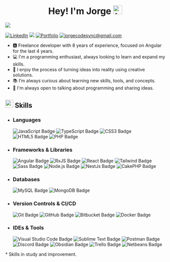 <h1 align="center"> Hey! I'm Jorge <img src="https://user-images.githubusercontent.com/1303154/88677602-1635ba80-d120-11ea-84d8-d263ba5fc3c0.gif" width="28px" alt="hi"></h1>

[<img src="https://live.staticflickr.com/65535/54086743426_f6f51a8854_h.jpg" />](https://jorge.staycode.dev/)

[![LinkedIn](https://img.shields.io/badge/Jorge%20Estébanez-%230077B5.svg?logo=linkedin&logoColor=white)](https://www.linkedin.com/in/jorge-estebanez-martin/)
![](https://komarev.com/ghpvc/?username=jorge-code-sync&color=b41e6e)
[![Portfolio](https://img.shields.io/badge/Portfolio-a31995.svg?logoColor=white)](https://jorge.staycode.dev/)
[![jorgecodesync@gmail.com](https://img.shields.io/badge/jorgecodesync@gmail.com-7414b5.svg?logoColor=white)](mailto:jorgecodesync@gmail.com)

- 🅰️ Freelance developer with 8 years of experience, focused on Angular for the last 4 years.
- 💻 I'm a programming enthusiast, always looking to learn and expand my skills.
- :seedling: I enjoy the process of turning ideas into reality using creative solutions.
- 📚 I’m always curious about learning new skills, tools, and concepts.
- :speech_balloon: I'm always open to talking about programming and sharing ideas.

## <img src="https://media2.giphy.com/media/QssGEmpkyEOhBCb7e1/giphy.gif?cid=ecf05e47a0n3gi1bfqntqmob8g9aid1oyj2wr3ds3mg700bl&rid=giphy.gif" width ="25"> <b>Skills</b>
- ### Languages
    ![JavaScript Badge](https://img.shields.io/badge/Javascript-323330.svg?&logo=javascript&logoColor=F7DF1E&style=flat)
    ![TypeScript Badge](https://img.shields.io/badge/TypeScript-3178C6?logo=typescript&logoColor=fff&style=flat)
    ![CSS3 Badge](https://img.shields.io/badge/CSS3-1572B6.svg?&logo=css3&logoColor=white&style=flat) 
    ![HTML5 Badge](https://img.shields.io/badge/HTML5-E34F26.svg?&logo=html5&logoColor=white&style=flat) 
    ![PHP Badge](https://custom-icon-badges.demolab.com/badge/PHP-777BB4.svg?logo=php&logoColor=white)

- ### Frameworks & Libraries
    ![Angular Badge](https://img.shields.io/badge/Angular-961a89.svg?&logo=angular&logoColor=white&style=flat)
    ![RxJS Badge](https://img.shields.io/badge/RxJs-B7178C.svg?logo=reactivex&logoColor=white&style=flat)
    ![React Badge](https://img.shields.io/badge/React*-20232a.svg?&logo=react&logoColor=61DAFB&style=flat)
    ![Tailwind Badge](https://img.shields.io/badge/Tailwind-38b2ac.svg?&logo=tailwind-css&logoColor=white&style=flat)
    ![Sass Badge](https://img.shields.io/badge/Sass-ff69b4.svg?&logo=sass&logoColor=white&style=flat)
    ![Node.js Badge](https://img.shields.io/badge/Node.js-393?logo=nodedotjs&logoColor=fff&style=flat)
    ![NestJs Badge](https://img.shields.io/badge/NestJs-e0234e.svg?&logo=nestjs&logoColor=white&style=flat)
    ![CakePHP Badge](https://img.shields.io/badge/CakePHP-e52b3f.svg?&logo=cakephp&logoColor=white&style=flat)

- ### Databases     
    ![MySQL Badge](https://img.shields.io/badge/MySQL-4479a1.svg?&logo=mysql&logoColor=white&style=flat)
    ![MongoDB Badge](https://img.shields.io/badge/MongoDB-4ea94b.svg?&logo=mongodb&logoColor=white&style=flat) 

- ### Version Controls & CI/CD
    ![Git Badge](https://img.shields.io/badge/Git-F05032?logo=git&logoColor=fff&style=flat)
    ![GitHub Badge](https://img.shields.io/badge/GitHub-181717?logo=github&logoColor=fff&style=flat)
    ![Bitbucket Badge](https://img.shields.io/badge/Bitbucket-107cd2?logo=bitbucket&logoColor=fff&style=flat)
    ![Docker Badge](https://img.shields.io/badge/Docker*-2496ED?logo=docker&logoColor=fff&style=flat)

- ### IDEs & Tools
    ![Visual Studio Code Badge](https://img.shields.io/badge/Visual%20Studio%20Code-007ACC?logo=visualstudiocode&logoColor=fff&style=flat)
    ![Sublime Text Badge](https://img.shields.io/badge/Sublime%20Text-FF9800?logo=sublimetext&logoColor=fff&style=flat)
    ![Postman Badge](https://img.shields.io/badge/Postman-FF6C37?logo=postman&logoColor=fff&style=flat)
    ![Discord Badge](https://img.shields.io/badge/Discord-5865F2?logo=discord&logoColor=fff&style=flat)
    ![Obsidian Badge](https://img.shields.io/badge/Obsidian-6539bc?logo=obsidian&logoColor=fff&style=flat)
    ![Trello Badge](https://img.shields.io/badge/Trello-0052CC?logo=trello&logoColor=fff&style=flat)
    ![Netbeans Badge](https://img.shields.io/badge/Netbeans-1b6ac6?style=flat)

<p>* Skills in study and improvement.</p>

